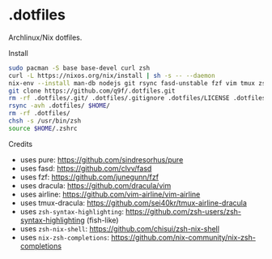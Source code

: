 # .dotfiles
Archlinux/Nix dotfiles.

Install

```bash
sudo pacman -S base base-devel curl zsh
curl -L https://nixos.org/nix/install | sh -s -- --daemon
nix-env --install man-db nodejs git rsync fasd-unstable fzf vim tmux zsh-syntax-highlighting powerline keychain pure-prompt
git clone https://github.com/q9f/.dotfiles.git
rm -rf .dotfiles/.git/ .dotfiles/.gitignore .dotfiles/LICENSE .dotfiles/README.md
rsync -avh .dotfiles/ $HOME/
rm -rf .dotfiles/
chsh -s /usr/bin/zsh
source $HOME/.zshrc
```

Credits

- uses pure: https://github.com/sindresorhus/pure
- uses fasd: https://github.com/clvv/fasd
- uses fzf: https://github.com/junegunn/fzf
- uses dracula: https://github.com/dracula/vim
- uses airline: https://github.com/vim-airline/vim-airline
- uses tmux-dracula: https://github.com/sei40kr/tmux-airline-dracula
- uses `zsh-syntax-highlighting`: https://github.com/zsh-users/zsh-syntax-highlighting (fish-like)
- uses `zsh-nix-shell`: https://github.com/chisui/zsh-nix-shell
- uses `nix-zsh-completions`: https://github.com/nix-community/nix-zsh-completions
